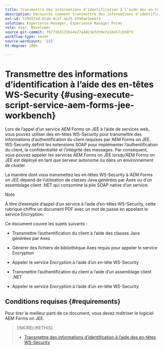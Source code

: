 ```yaml
---
title: Transmettre des informations d’identification à l’aide des en-têtes WS-security
description: Découvrez comment transmettre des informations d’identification à l’aide des en-têtes WS-security.
exl-id: 519d57ad-81ab-4caf-ae25-4390ae2eee13
solution: Experience Manager, Experience Manager Forms
role: User, Developer
source-git-commit: f6771bd1338a4e27a48c3efd39efe18e57cb98f9
workflow-type: tm+mt
source-wordcount: '215'
ht-degree: 100%

---
```


# Transmettre des informations d’identification à l’aide des en-têtes WS-Security {#using-execute-script-service-aem-forms-jee-workbench}

Lors de l’appel d’un service AEM Forms on JEE à l’aide de services web, vous pouvez utiliser des en-têtes WS-Security pour transmettre des informations d’authentification du client requises par AEM Forms on JEE. WS-Security définit les extensions SOAP pour implémenter l’authentification du client, la confidentialité et l’intégrité des messages. Par conséquent, vous pouvez appeler les services AEM Forms on JEE lorsqu’AEM Forms on JEE est déployé en tant que serveur autonome ou dans un environnement de cluster.

La manière dont vous transmettez les en-têtes WS-Security à AEM Forms on JEE dépend de l’utilisation de classes Java générées par Axes ou d’un assemblage client .NET qui consomme la pile SOAP native d’un service.

>[!NOTE]
>
>À titre d’exemple d’appel d’un service à l’aide d’en-têtes WS-Security, cette rubrique chiffre un document PDF avec un mot de passe en appelant le service Encryption.

Ce document couvre les sujets suivants :

* Transmettre l’authentification du client à l’aide des classes Java générées par Axes

* Générer des fichiers de bibliothèque Axes requis pour appeler le service Encryption

* Appeler le service Encryption à l’aide d’un en-tête WS-Security

* Transmettre l’authentification du client à l’aide d’un assemblage client .NET

* Appeler le service Encryption à l’aide d’un en-tête WS-Security


## Conditions requises {#requirements}

Pour tirer le meilleur parti de ce document, vous devez maîtriser le logiciel AEM Forms on JEE.

>[!MORELIKETHIS]
>
>* [Transmettre des informations d’identification à l’aide des en-têtes WS-Security](assets/passing-credentials-using-ws-security-headers.pdf)
